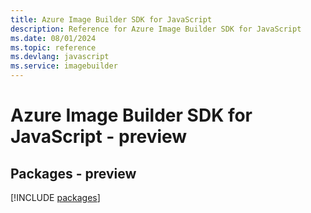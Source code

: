 ```yaml
---
title: Azure Image Builder SDK for JavaScript
description: Reference for Azure Image Builder SDK for JavaScript
ms.date: 08/01/2024
ms.topic: reference
ms.devlang: javascript
ms.service: imagebuilder
---
```

# Azure Image Builder SDK for JavaScript - preview
## Packages - preview
[!INCLUDE [packages](image-builder-index.md)]